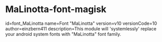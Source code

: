 # MaLinotta-font-magisk

id=font_MaLinotta
name=Font "MaLinotta"
version=v10
versionCode=10
author=einzbern411
description=This module will 'systemlessly' replace your android system fonts with "MaLinotta" font family.
